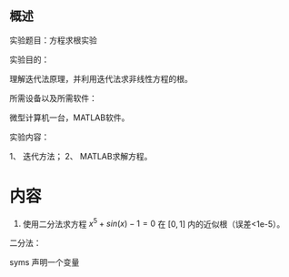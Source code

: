 ## 概述

实验题目：方程求根实验

实验目的：

理解迭代法原理，并利用迭代法求非线性方程的根。

所需设备以及所需软件：

微型计算机一台，MATLAB软件。

实验内容：

1、	迭代方法；
2、	MATLAB求解方程。

# 内容

1. 使用二分法求方程 $x^5+sin(x)-1=0$ 在 $[0,1]$ 内的近似根（误差<1e-5）。

二分法：

syms 声明一个变量


